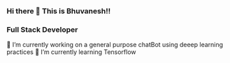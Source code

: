 ### Hi there 👋 This is Bhuvanesh!!
### Full Stack Developer
🔭 I’m currently working on a general purpose chatBot using deeep learning practices
🌱 I’m currently learning Tensorflow


<!--
**NBhuvanesh/NBhuvanesh** is a ✨ _special_ ✨ repository because its `README.md` (this file) appears on your GitHub profile.

Here are some ideas to get you started:

- 🔭 I’m currently working on ...
- 🌱 I’m currently learning ...
- 👯 I’m looking to collaborate on ...
- 🤔 I’m looking for help with ...
- 💬 Ask me about ...
- 📫 How to reach me: ...
- 😄 Pronouns: ...
- ⚡ Fun fact: ...
-->

